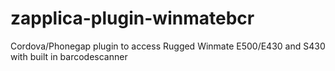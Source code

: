 # zapplica-plugin-winmatebcr
Cordova/Phonegap plugin to access Rugged Winmate E500/E430 and S430 with built in barcodescanner
